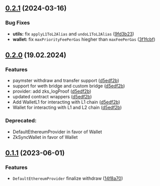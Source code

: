 ## [0.2.1](https://github.com/zksync-sdk/zksync2-java/compare/v0.2.0...v0.2.1) (2024-03-16)


### Bug Fixes

* **utils:** fix `applyL1ToL2Alias` and `undoL1ToL2Alias` ([9fd3b23](https://github.com/zksync-sdk/zksync2-java/commit/9fd3b234b89729138cba37cfa299e75b76b85341))
* **wallet:** fix `maxPriorityFeePerGas` hiegher than `maxFeePerGas` ([3f1fcbf](https://github.com/zksync-sdk/zksync2-java/commit/3f1fcbfd2bcbc0c8e2e59b9a9c4664d716e1cdcf))

## [0.2.0](https://github.com/zksync-sdk/zksync2-java/releases/tag/v0.2.0) (19.02.2024)

### Features
* paymster withdraw and transfer support ([d5edf2b](https://github.com/zksync-sdk/zksync2-python/pull/58/files#diff-48ab0b98b39c678e3ed1d6418610c8ace1281cbf9f43b86e0b85dd52b713baff))
* support for weth bridge and custom bridge ([d5edf2b](https://github.com/zksync-sdk/zksync2-python/pull/58/files#diff-48ab0b98b39c678e3ed1d6418610c8ace1281cbf9f43b86e0b85dd52b713baff))
* provider: add zks_logProof ([d5edf2b](https://github.com/zksync-sdk/zksync2-python/pull/58/files#diff-48ab0b98b39c678e3ed1d6418610c8ace1281cbf9f43b86e0b85dd52b713baff))
* updated contract wrappers ([d5edf2b](https://github.com/zksync-sdk/zksync2-python/pull/58/files#diff-48ab0b98b39c678e3ed1d6418610c8ace1281cbf9f43b86e0b85dd52b713baff))
* Add WalletL1 for interacting with L1 chain ([d5edf2b](https://github.com/zksync-sdk/zksync2-python/pull/58/files#diff-48ab0b98b39c678e3ed1d6418610c8ace1281cbf9f43b86e0b85dd52b713baff))
* Wallet for interacting with L1 and L2 chain ([d5edf2b](https://github.com/zksync-sdk/zksync2-python/pull/58/files#diff-48ab0b98b39c678e3ed1d6418610c8ace1281cbf9f43b86e0b85dd52b713baff))

### Deprecated:
* DefaultEthereumProvider in favor of Wallet
* ZkSyncWallet in favor of Wallet


## [0.1.1](https://github.com/zksync-sdk/zksync2-java/compare/v0.1.0...v0.1.1) (2023-06-01)

### Features

*   `DefaultEthereumProvider` finalize withdraw ([14f8a70](https://github.com/zksync-sdk/zksync2-java/commit/14f8a7008f03836551ed982a88e939ebbca50275))
